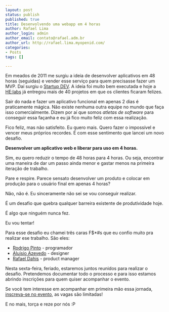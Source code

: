```yaml
--- 
layout: post
status: publish
published: true
title: Desenvolvendo uma webapp em 4 horas
author: Rafael Lima
author_login: admin
author_email: contato@rafael.adm.br
author_url: http://rafael.lima.myopenid.com/
categories: 
- Posts
tags: []

---
```


Em meados de 2011 me surgiu a ideia de desenvolver aplicativos em 48 horas (seguidas) e vender esse serviço para quem precisasse fazer um MVP. Daí surgiu o [Startup DEV](http://startupdev.com.br). A ideia foi muito bem executada e hoje a [HE:labs](http://helabs.com.br) já entregou mais de 40 projetos em que os clientes ficaram felizes.

Sair do nada e fazer um aplicativo funcional em apenas 2 dias é praticamente mágica. Não existe nenhuma outra equipe no mundo que faça isso comercialmente. Dizem por aí que somos *atletas de software* para conseguir essa façanha e eu já fico muito feliz com essa realização.

Fico feliz, mas não satisfeito. Eu quero mais. Quero fazer o impossível e vencer meus próprios recordes. É com esse sentimento que lancei um novo desafio.

**Desenvolver um aplicativo web e liberar para uso em 4 horas.**

Sim, eu quero reduzir o tempo de 48 horas para 4 horas. Ou seja, encontrar uma maneira de dar um passo ainda menor e gastar menos na primeira iteração de trabalho.

Pare e respire. Parece sensato desenvolver um produto e colocar em produção para o usuário final em apenas 4 horas?

Não, não é. Eu sinceramente não sei se vou conseguir realizar.

É um desafio que quebra qualquer barreira existente de produtividade hoje.

É algo que ninguém nunca fez.

Eu vou tentar!

Para esse desafio eu chamei três caras F$*#s que eu confio muito pra realizar ese trabalho. São eles:

* [Rodrigo Pinto](https://twitter.com/rodrigoospinto) - programador
* [Aluisio Azevedo](https://twitter.com/aluisio_azevedo) - designer
* [Rafael Dahis](https://twitter.com/rafaeldahis) - product manager

Nesta sexta-feira, feriado, estaremos juntos reunidos para realizar o desafio.
Pretendemos documentar todo o processo e para isso estamos abrindo inscrições para quem quiser acompanhar o evento.

Se você tem interesse em acompanhar em primeira mão essa jornada, [inscreva-se no evento](http://www.eventick.com.br/webapp4horas), as vagas são limitadas!

E no mais, torça e reze por nós :P